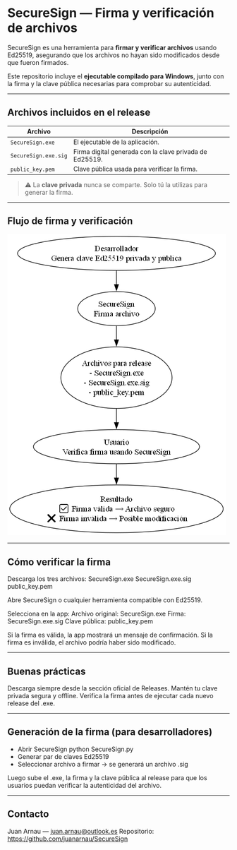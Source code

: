# SecureSign — Firma y verificación de archivos

SecureSign es una herramienta para **firmar y verificar archivos** usando Ed25519, asegurando que los archivos no hayan sido modificados desde que fueron firmados.

Este repositorio incluye el **ejecutable compilado para Windows**, junto con la firma y la clave pública necesarias para comprobar su autenticidad.

---

## Archivos incluidos en el release

| Archivo | Descripción |
|---------|-------------|
| `SecureSign.exe` | El ejecutable de la aplicación. |
| `SecureSign.exe.sig` | Firma digital generada con la clave privada de Ed25519. |
| `public_key.pem` | Clave pública usada para verificar la firma. |

> ⚠️ La **clave privada** nunca se comparte. Solo tú la utilizas para generar la firma.

---

## Flujo de firma y verificación

![Flujo de firma y verificación](docs/secure_sign_flow.png)

---

## Cómo verificar la firma

Descarga los tres archivos:
SecureSign.exe
SecureSign.exe.sig
public_key.pem

Abre SecureSign o cualquier herramienta compatible con Ed25519.

Selecciona en la app:
Archivo original: SecureSign.exe
Firma: SecureSign.exe.sig
Clave pública: public_key.pem

Si la firma es válida, la app mostrará un mensaje de confirmación.
Si la firma es inválida, el archivo podría haber sido modificado.

---

## Buenas prácticas

Descarga siempre desde la sección oficial de Releases.
Mantén tu clave privada segura y offline.
Verifica la firma antes de ejecutar cada nuevo release del .exe.

---

## Generación de la firma (para desarrolladores)
 - Abrir SecureSign
    python SecureSign.py
 - Generar par de claves Ed25519
 - Seleccionar archivo a firmar -> se generará un archivo .sig

Luego sube el .exe, la firma y la clave pública al release para que los usuarios puedan verificar la autenticidad del archivo.

---

## Contacto

Juan Arnau — juan.arnau@outlook.es
Repositorio: https://github.com/juanarnau/SecureSign
